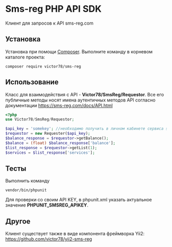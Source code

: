 # Sms-reg PHP API SDK
Клиент для запросов к API sms-reg.com

## Установка

Установка при помощи [Composer](https://getcomposer.org). Выполните команду в корневом каталоге проекта:

```
composer require victor78/sms-reg
```

## Использование

Класс для взаимодействия с API - **Victor78/SmsReg/Requestor**.
Все его публичные методы носят имена аутентичных методов API согласно документации https://sms-reg.com/docs/API.html

```php
<?php
use Victor78/SmsReg/Requestor;

$api_key = 'somekey'; //необходимо получить в личном кабинете сервиса sms-reg
$requestor = new Requester($api_key);
$balance_response = $requestor->getBalance();
$balance = (float) $balance_response['balance'];
$list_response = $requestor->getList(1);
$services = $list_response['services'];
```

## Тесты

Выполнить команду 
```
vendor/bin/phpunit
```
 
Для проверки со своим API KEY, в phpunit.xml указать актуальное значение **PHPUNIT_SMSREG_APIKEY**. 

## Другое

Клиент существует также в виде компонента фреймворка Yii2:
https://github.com/victor78/yii2-sms-reg 
